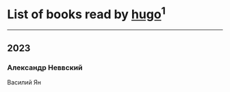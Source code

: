 # List of books read by [hugo](https://plus.google.com/u/0/105063533945004840111/)<sup>1</sup>
---

## 2023

### Александр Неввский
Василий Ян



